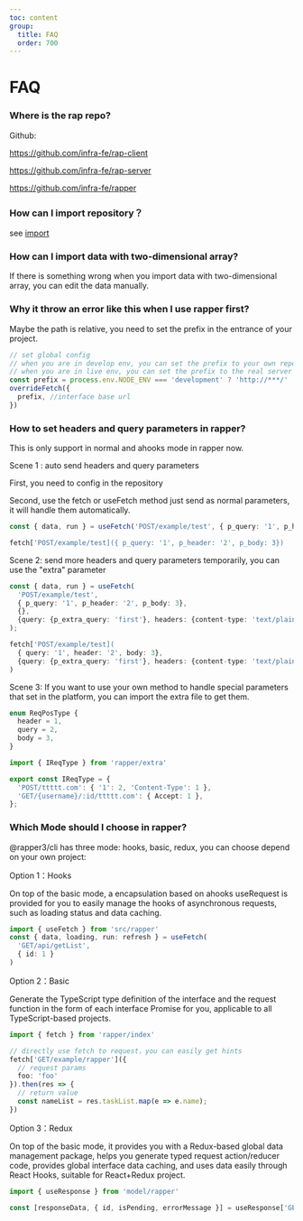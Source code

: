 ```yaml
---
toc: content
group:
  title: FAQ
  order: 700
---
```


# FAQ

### Where is the rap repo?

Github:

https://github.com/infra-fe/rap-client

https://github.com/infra-fe/rap-server

https://github.com/infra-fe/rapper

### How can I import repository？
see [import](https://infra-fe.github.io/rap-client/guide/import/rap)

### How can I import data with two-dimensional array?

If there is something wrong when you import data with two-dimensional array, you can edit the data manually.

### Why it throw an error like this when I use rapper first?

Maybe the path is relative, you need to set the prefix in the entrance of your project.

``` ts
// set global config
// when you are in develop env, you can set the prefix to your own repo, like /app/mock/3/
// when you are in live env, you can set the prefix to the real server link
const prefix = process.env.NODE_ENV === 'development' ? 'http://***/' : ''
overrideFetch({
  prefix, //interface base url
})
```

### How to set headers and query parameters in rapper?
This is only support in normal and ahooks mode in rapper now.

Scene 1 : auto send headers and query parameters

First, you need to config in the repository

Second, use the fetch or useFetch method just send as normal parameters, it will handle them automatically.

``` ts
const { data, run } = useFetch('POST/example/test', { p_query: '1', p_header: '2', p_body: 3});

fetch['POST/example/test]({ p_query: '1', p_header: '2', p_body: 3})

```

Scene 2: send more headers and query parameters temporarily, you can use the "extra" parameter

``` ts
const { data, run } = useFetch(
  'POST/example/test',
  { p_query: '1', p_header: '2', p_body: 3}, 
  {},
  {query: {p_extra_query: 'first'}, headers: {content-type: 'text/plain'}} // the extra parameter, it is optional
);

fetch['POST/example/test](
  { query: '1', header: '2', body: 3},
  {query: {p_extra_query: 'first'}, headers: {content-type: 'text/plain'}} // the extra parameter, it is optional
)
```

Scene 3: If you want to use your own method to handle special parameters that set in the platform, you can import the extra file to get them.

``` ts
enum ReqPosType {
  header = 1,
  query = 2,
  body = 3,
}

import { IReqType } from 'rapper/extra'

export const IReqType = {
  'POST/ttttt.com': { '1': 2, 'Content-Type': 1 },
  'GET/{username}/:id/ttttt.com': { Accept: 1 },
};
```
### Which Mode should I choose in rapper?

@rapper3/cli has three mode: hooks, basic, redux, you can choose depend on your own project:

Option 1：Hooks

On top of the basic mode, a encapsulation based on ahooks useRequest is provided for you to easily manage the hooks of asynchronous requests, such as loading status and data caching.

``` ts
import { useFetch } from 'src/rapper'
const { data, loading, run: refresh } = useFetch(
  'GET/api/getList',
  { id: 1 }
)
```

Option 2：Basic

Generate the TypeScript type definition of the interface and the request function in the form of each interface Promise for you, applicable to all TypeScript-based projects.

``` ts
import { fetch } from 'rapper/index'

// directly use fetch to request，you can easily get hints
fetch['GET/example/rapper']({
  // request params
  foo: 'foo'
}).then(res => {
  // return value
  const nameList = res.taskList.map(e => e.name);
})
```

Option 3：Redux

On top of the basic mode, it provides you with a Redux-based global data management package, helps you generate typed request action/reducer code, provides global interface data caching, and uses data easily through React Hooks, suitable for React+Redux project.

``` ts
import { useResponse } from 'model/rapper'

const [responseData, { id, isPending, errorMessage }] = useResponse['GET/adgroup/price/update$']()
```










